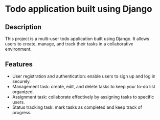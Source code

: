 # Todo application built using Django

## Description
This project is a multi-user todo application built using Django. It allows users to create, manage, and track their tasks in a collaborative environment.

## Features
- User registration and authentication: enable users to sign up and log in securely.
- Management task: create, edit, and delete tasks to keep your to-do list organized.
- Assignment task: collaborate effectively by assigning tasks to specific users.
- Status tracking task: mark tasks as completed and keep track of progress.
